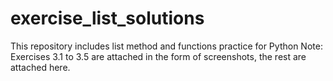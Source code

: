 # exercise_list_solutions
This repository includes list method and functions practice for Python 
Note: Exercises 3.1 to 3.5 are attached in the form of screenshots, the rest are attached here. 

